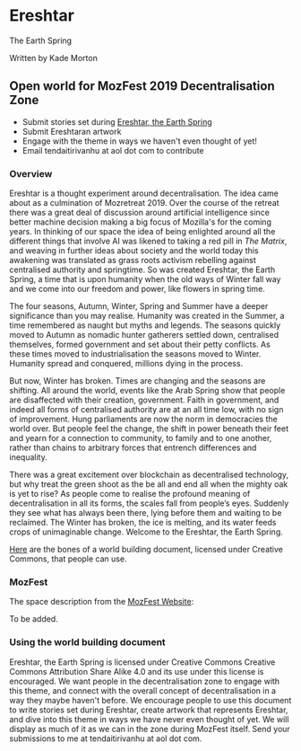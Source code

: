 # Ereshtar
The Earth Spring

Written by Kade Morton

## Open world for MozFest 2019 Decentralisation Zone
* Submit stories set during [Ereshtar, the Earth Spring](https://github.com/KadeMorton/Ereshtar/blob/master/world_building_document.md)
* Submit Ereshtaran artwork
* Engage with the theme in ways we haven't even thought of yet!
* Email tendaitirivanhu at aol dot com to contribute

### Overview
Ereshtar is a thought experiment around decentralisation. The idea came about as a culmination of Mozretreat 2019. Over the course of the retreat there was a great deal of discussion around artificial intelligence since better machine decision making a big focus of Mozilla's for the coming years. In thinking of our space the idea of being enlighted around all the different things that involve AI was likened to taking a red pill in *The Matrix*, and weaving in further ideas about society and the world today this awakening was translated as grass roots activism rebelling against centralised authority and springtime. So was created Ereshtar, the Earth Spring, a time that is upon humanity when the old ways of Winter fall way and we come into our freedom and power, like flowers in spring time.

The four seasons, Autumn, Winter, Spring and Summer have a deeper significance than you may realise. Humanity was created in the Summer, a time remembered as naught but myths and legends. The seasons quickly moved to Autumn as nomadic hunter gatherers settled down, centralised themselves, formed government and set about their petty conflicts. As these times moved to industrialisation the seasons moved to Winter. Humanity spread and conquered, millions dying in the process. 

But now, Winter has broken. Times are changing and the seasons are shifting. All around the world, events like the Arab Spring show that people are disaffected with their creation, government. Faith in government, and indeed all forms of centralised authority are at an all time low, with no sign of improvement. Hung parliaments are now the norm in democracies the world over. But people feel the change, the shift in power beneath their feet and yearn for a connection to community, to family and to one another, rather than chains to arbitrary forces that entrench differences and inequality.

There was a great excitement over blockchain as decentralised technology, but why treat the green shoot as the be all and end all when the mighty oak is yet to rise? As people come to realise the profound meaning of decentralisation in all its forms, the scales fall from people’s eyes. Suddenly they see what has always been there, lying before them and waiting to be reclaimed.
The Winter has broken, the ice is melting, and its water feeds crops of unimaginable change. Welcome to the Ereshtar, the Earth Spring.

[Here](https://github.com/KadeMorton/Ereshtar/blob/master/world_building_document.md) are the bones of a world building document, licensed under Creative Commons, that people can use.

### MozFest

The space description from the [MozFest Website]():

To be added.

### Using the world building document

Ereshtar, the Earth Spring is licensed under Creative Commons Creative Commons Attribution Share Alike 4.0 and its use under this license is encouraged. We want people in the decentralisation zone to engage with this theme, and connect with the overall concept of decentralisation in a way they maybe haven't before. We encourage people to use this document to write stories set during Ereshtar, create artwork that represents Ereshtar, and dive into this theme in ways we have never even thought of yet. We will display as much of it as we can in the zone during MozFest itself. Send your submissions to me at tendaitirivanhu at aol dot com. 
